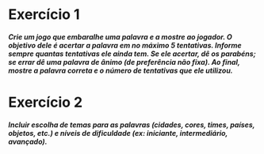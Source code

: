 # Exercício 1

##### Crie um jogo que embaralhe uma palavra e a mostre ao jogador. O objetivo dele é acertar a palavra em no máximo 5 tentativas. Informe sempre quantas tentativas ele ainda tem. Se ele acertar, dê os parabéns; se errar dê uma palavra de ânimo (de preferência não fixa). Ao final, mostre a palavra correta e o número de tentativas que ele utilizou.

# Exercício 2
##### Incluir escolha de temas para as palavras (cidades, cores, times, países, objetos, etc.) e níveis de dificuldade (ex: iniciante, intermediário, avançado).

